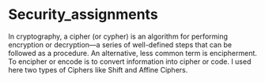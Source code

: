 # Security_assignments

In cryptography, a cipher (or cypher) is an algorithm for performing encryption or decryption—a series of well-defined
steps that can be followed as a procedure. An alternative, less common term is encipherment. To encipher or encode is to
convert information into cipher or code. I used here two types of Ciphers like Shift and Affine Ciphers.
